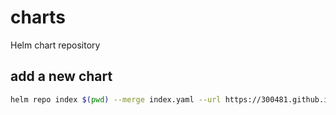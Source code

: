 # charts

Helm chart repository

## add a new chart

```bash
helm repo index $(pwd) --merge index.yaml --url https://300481.github.io/charts/
```
